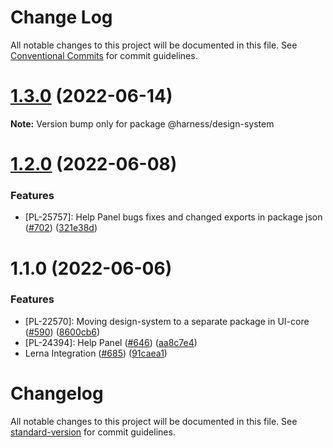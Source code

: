 # Change Log

All notable changes to this project will be documented in this file.
See [Conventional Commits](https://conventionalcommits.org) for commit guidelines.

# [1.3.0](https://github.com/harness/uicore/compare/@harness/design-system@1.2.0...@harness/design-system@1.3.0) (2022-06-14)

**Note:** Version bump only for package @harness/design-system





# [1.2.0](https://github.com/harness/uicore/compare/@harness/design-system@1.1.0...@harness/design-system@1.2.0) (2022-06-08)


### Features

* [PL-25757]: Help Panel bugs fixes and changed exports in package json ([#702](https://github.com/harness/uicore/issues/702)) ([321e38d](https://github.com/harness/uicore/commit/321e38dc9b3399e1fa760ae07288ea18461e8cee))





# 1.1.0 (2022-06-06)


### Features

* [PL-22570]: Moving design-system to a separate package in UI-core ([#590](https://github.com/harness/uicore/issues/590)) ([8600cb6](https://github.com/harness/uicore/commit/8600cb6aa9d24531f1518b326abe2b2fe2440b98))
* [PL-24394]: Help Panel ([#646](https://github.com/harness/uicore/issues/646)) ([aa8c7e4](https://github.com/harness/uicore/commit/aa8c7e44d75b409ac9ea46b2538a78a2c8f291ad))
* Lerna Integration ([#685](https://github.com/harness/uicore/issues/685)) ([91caea1](https://github.com/harness/uicore/commit/91caea18921ec01266eb37b83d023612f9b41649))





# Changelog

All notable changes to this project will be documented in this file. See [standard-version](https://github.com/conventional-changelog/standard-version) for commit guidelines.

